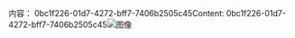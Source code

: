 <span data-ttu-id="1b1d8-101">内容： 0bc1f226-01d7-4272-bff7-7406b2505c45</span><span class="sxs-lookup"><span data-stu-id="1b1d8-101">Content: 0bc1f226-01d7-4272-bff7-7406b2505c45</span></span>![图像](52e070da-9c05-4c87-821a-ee599444802a.png)
